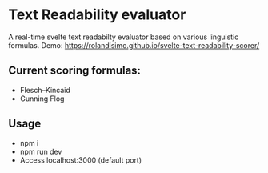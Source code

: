 # Text Readability evaluator
A real-time svelte text readabilty evaluator based on various linguistic formulas.
Demo: https://rolandisimo.github.io/svelte-text-readability-scorer/

## Current scoring formulas:
- Flesch–Kincaid
- Gunning Flog

## Usage
- npm i
- npm run dev
- Access localhost:3000 (default port)
